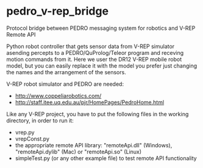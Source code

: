 # pedro_v-rep_bridge
Protocol bridge between PEDRO messaging system for robotics and V-REP Remote API

Python robot controller that gets sensor data from V-REP simulator asending percepts to a PEDRO/QuProlog/Teleor program and receving motion commands from it. Here we user the DR12 V-REP mobile robot model, but you can easily replace it with the model you prefer just changing the names and the arrangement of the sensors.


V-REP robot simulator and PEDRO are needed: 
-  http://www.coppeliarobotics.com/
-  http://staff.itee.uq.edu.au/pjr/HomePages/PedroHome.html


Like any V-REP project, you have to put the following files in the working directory, in order to run it:
-  vrep.py
-  vrepConst.py
-  the appropriate remote API library: "remoteApi.dll" (Windows), "remoteApi.dylib" (Mac) or "remoteApi.so" (Linux)
-  simpleTest.py (or any other example file) to test remote API functionality
